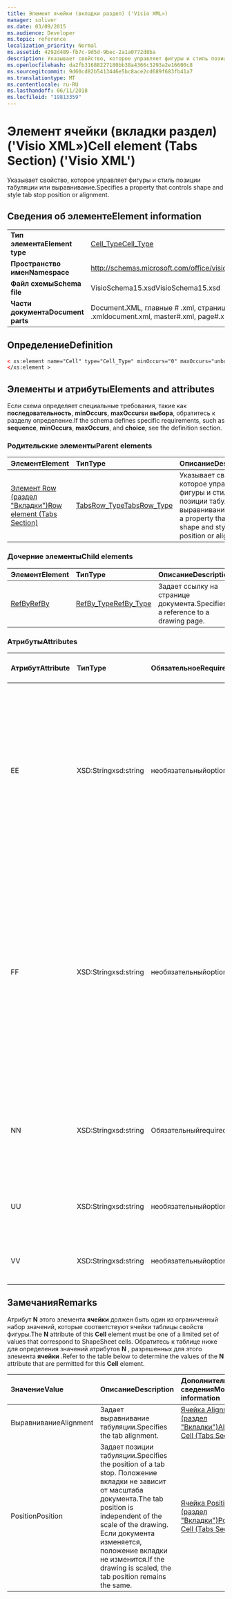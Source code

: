 ```yaml
---
title: Элемент ячейки (вкладки раздел) ('Visio XML»)
manager: soliver
ms.date: 03/09/2015
ms.audience: Developer
ms.topic: reference
localization_priority: Normal
ms.assetid: 4292d489-fb7c-9d5d-9bec-2a1a0772d8ba
description: Указывает свойство, которое управляет фигуры и стиль позиции табуляции или выравнивание.
ms.openlocfilehash: da2fb31688227180bb38a4366c3293a2e16600c8
ms.sourcegitcommit: 9d60cd82b5413446e5bc8ace2cd689f683fb41a7
ms.translationtype: MT
ms.contentlocale: ru-RU
ms.lasthandoff: 06/11/2018
ms.locfileid: "19813359"
---
```

# <a name="cell-element-tabs-section-visio-xml"></a><span data-ttu-id="ef92f-103">Элемент ячейки (вкладки раздел) ('Visio XML»)</span><span class="sxs-lookup"><span data-stu-id="ef92f-103">Cell element (Tabs Section) ('Visio XML')</span></span>

<span data-ttu-id="ef92f-104">Указывает свойство, которое управляет фигуры и стиль позиции табуляции или выравнивание.</span><span class="sxs-lookup"><span data-stu-id="ef92f-104">Specifies a property that controls shape and style tab stop position or alignment.</span></span> 
  
## <a name="element-information"></a><span data-ttu-id="ef92f-105">Сведения об элементе</span><span class="sxs-lookup"><span data-stu-id="ef92f-105">Element information</span></span>

|||
|:-----|:-----|
|<span data-ttu-id="ef92f-106">**Тип элемента**</span><span class="sxs-lookup"><span data-stu-id="ef92f-106">**Element type**</span></span> <br/> |[<span data-ttu-id="ef92f-107">Cell_Type</span><span class="sxs-lookup"><span data-stu-id="ef92f-107">Cell_Type</span></span>](cell_type-complextypevisio-xml.md) <br/> |
|<span data-ttu-id="ef92f-108">**Пространство имен**</span><span class="sxs-lookup"><span data-stu-id="ef92f-108">**Namespace**</span></span> <br/> |http://schemas.microsoft.com/office/visio/2012/main  <br/> |
|<span data-ttu-id="ef92f-109">**Файл схемы**</span><span class="sxs-lookup"><span data-stu-id="ef92f-109">**Schema file**</span></span> <br/> |<span data-ttu-id="ef92f-110">VisioSchema15.xsd</span><span class="sxs-lookup"><span data-stu-id="ef92f-110">VisioSchema15.xsd</span></span>  <br/> |
|<span data-ttu-id="ef92f-111">**Части документа**</span><span class="sxs-lookup"><span data-stu-id="ef92f-111">**Document parts**</span></span> <br/> |<span data-ttu-id="ef92f-112">Document.XML, главные # .xml, страницы # .xml</span><span class="sxs-lookup"><span data-stu-id="ef92f-112">document.xml, master#.xml, page#.xml</span></span>  <br/> |
   
## <a name="definition"></a><span data-ttu-id="ef92f-113">Определение</span><span class="sxs-lookup"><span data-stu-id="ef92f-113">Definition</span></span>

```XML
< xs:element name="Cell" type="Cell_Type" minOccurs="0" maxOccurs="unbounded" >
</xs:element >
```

## <a name="elements-and-attributes"></a><span data-ttu-id="ef92f-114">Элементы и атрибуты</span><span class="sxs-lookup"><span data-stu-id="ef92f-114">Elements and attributes</span></span>

<span data-ttu-id="ef92f-115">Если схема определяет специальные требования, такие как **последовательность**, **minOccurs**, **maxOccurs**и **выбора**, обратитесь к разделу определение.</span><span class="sxs-lookup"><span data-stu-id="ef92f-115">If the schema defines specific requirements, such as **sequence**, **minOccurs**, **maxOccurs**, and **choice**, see the definition section.</span></span> 
  
### <a name="parent-elements"></a><span data-ttu-id="ef92f-116">Родительские элементы</span><span class="sxs-lookup"><span data-stu-id="ef92f-116">Parent elements</span></span>

|<span data-ttu-id="ef92f-117">**Элемент**</span><span class="sxs-lookup"><span data-stu-id="ef92f-117">**Element**</span></span>|<span data-ttu-id="ef92f-118">**Тип**</span><span class="sxs-lookup"><span data-stu-id="ef92f-118">**Type**</span></span>|<span data-ttu-id="ef92f-119">**Описание**</span><span class="sxs-lookup"><span data-stu-id="ef92f-119">**Description**</span></span>|
|:-----|:-----|:-----|
|[<span data-ttu-id="ef92f-120">Элемент Row (раздел "Вкладки")</span><span class="sxs-lookup"><span data-stu-id="ef92f-120">Row element (Tabs Section)</span></span>](row-element-tabs-sectionvisio-xml.md) <br/> |[<span data-ttu-id="ef92f-121">TabsRow_Type</span><span class="sxs-lookup"><span data-stu-id="ef92f-121">TabsRow_Type</span></span>](tabsrow_type-complextypevisio-xml.md) <br/> |<span data-ttu-id="ef92f-122">Указывает свойство, которое управляет фигуры и стиль позиции табуляции или выравнивание.</span><span class="sxs-lookup"><span data-stu-id="ef92f-122">Specifies a property that controls shape and style tab stop position or alignment.</span></span>  <br/> |
   
### <a name="child-elements"></a><span data-ttu-id="ef92f-123">Дочерние элементы</span><span class="sxs-lookup"><span data-stu-id="ef92f-123">Child elements</span></span>

|<span data-ttu-id="ef92f-124">**Элемент**</span><span class="sxs-lookup"><span data-stu-id="ef92f-124">**Element**</span></span>|<span data-ttu-id="ef92f-125">**Тип**</span><span class="sxs-lookup"><span data-stu-id="ef92f-125">**Type**</span></span>|<span data-ttu-id="ef92f-126">**Описание**</span><span class="sxs-lookup"><span data-stu-id="ef92f-126">**Description**</span></span>|
|:-----|:-----|:-----|
|[<span data-ttu-id="ef92f-127">RefBy</span><span class="sxs-lookup"><span data-stu-id="ef92f-127">RefBy</span></span>](refby-element-cell_type-complextypevisio-xml.md) <br/> |[<span data-ttu-id="ef92f-128">RefBy_Type</span><span class="sxs-lookup"><span data-stu-id="ef92f-128">RefBy_Type</span></span>](refby_type-complextypevisio-xml.md) <br/> |<span data-ttu-id="ef92f-129">Задает ссылку на странице документа.</span><span class="sxs-lookup"><span data-stu-id="ef92f-129">Specifies a reference to a drawing page.</span></span>  <br/> |
   
### <a name="attributes"></a><span data-ttu-id="ef92f-130">Атрибуты</span><span class="sxs-lookup"><span data-stu-id="ef92f-130">Attributes</span></span>

|<span data-ttu-id="ef92f-131">**Атрибут**</span><span class="sxs-lookup"><span data-stu-id="ef92f-131">**Attribute**</span></span>|<span data-ttu-id="ef92f-132">**Тип**</span><span class="sxs-lookup"><span data-stu-id="ef92f-132">**Type**</span></span>|<span data-ttu-id="ef92f-133">**Обязательное**</span><span class="sxs-lookup"><span data-stu-id="ef92f-133">**Required**</span></span>|<span data-ttu-id="ef92f-134">**Описание**</span><span class="sxs-lookup"><span data-stu-id="ef92f-134">**Description**</span></span>|<span data-ttu-id="ef92f-135">**Возможные значения**</span><span class="sxs-lookup"><span data-stu-id="ef92f-135">**Possible values**</span></span>|
|:-----|:-----|:-----|:-----|:-----|
|<span data-ttu-id="ef92f-136">E</span><span class="sxs-lookup"><span data-stu-id="ef92f-136">E</span></span>  <br/> |<span data-ttu-id="ef92f-137">XSD:String</span><span class="sxs-lookup"><span data-stu-id="ef92f-137">xsd:string</span></span>  <br/> |<span data-ttu-id="ef92f-138">необязательный</span><span class="sxs-lookup"><span data-stu-id="ef92f-138">optional</span></span>  <br/> |<span data-ttu-id="ef92f-139">Указывает, что формулы оценивается как ошибка.</span><span class="sxs-lookup"><span data-stu-id="ef92f-139">Indicates that the formula evaluates to an error.</span></span> <span data-ttu-id="ef92f-140">Значение **E** является текущим значением (строка сообщения об ошибке); значение атрибута **V** — это последний допустимое значение.</span><span class="sxs-lookup"><span data-stu-id="ef92f-140">The value of **E** is the current value (an error message string); the value of the **V** attribute is the last valid value.</span></span>  <br/> |<span data-ttu-id="ef92f-141">Строка сообщения об ошибке.</span><span class="sxs-lookup"><span data-stu-id="ef92f-141">An error message string.</span></span>  <br/> |
|<span data-ttu-id="ef92f-142">F</span><span class="sxs-lookup"><span data-stu-id="ef92f-142">F</span></span>  <br/> |<span data-ttu-id="ef92f-143">XSD:String</span><span class="sxs-lookup"><span data-stu-id="ef92f-143">xsd:string</span></span>  <br/> |<span data-ttu-id="ef92f-144">необязательный</span><span class="sxs-lookup"><span data-stu-id="ef92f-144">optional</span></span>  <br/> | <span data-ttu-id="ef92f-145">Представляет элемент формулы.</span><span class="sxs-lookup"><span data-stu-id="ef92f-145">Represents the element's formula.</span></span> <span data-ttu-id="ef92f-146">Этот атрибут может содержать один из следующих строк:</span><span class="sxs-lookup"><span data-stu-id="ef92f-146">This attribute can contain one of the following strings:</span></span>  <br/>  <span data-ttu-id="ef92f-147">(Некоторые формулы) Если формула существует локально</span><span class="sxs-lookup"><span data-stu-id="ef92f-147">'(some formula)' if the formula exists locally</span></span>  <br/>  <span data-ttu-id="ef92f-148">`No Formula`Если формула локально удален или заблокирован</span><span class="sxs-lookup"><span data-stu-id="ef92f-148">`No Formula` if the formula is locally deleted or blocked</span></span>  <br/>  <span data-ttu-id="ef92f-149">`Inh`Если наследуется формулу.</span><span class="sxs-lookup"><span data-stu-id="ef92f-149">`Inh` if the formula is inherited.</span></span>  <br/> |<span data-ttu-id="ef92f-150">Формула.</span><span class="sxs-lookup"><span data-stu-id="ef92f-150">A formula.</span></span>  <br/> |
|<span data-ttu-id="ef92f-151">N</span><span class="sxs-lookup"><span data-stu-id="ef92f-151">N</span></span>  <br/> |<span data-ttu-id="ef92f-152">XSD:String</span><span class="sxs-lookup"><span data-stu-id="ef92f-152">xsd:string</span></span>  <br/> |<span data-ttu-id="ef92f-153">Обязательный</span><span class="sxs-lookup"><span data-stu-id="ef92f-153">required</span></span>  <br/> |<span data-ttu-id="ef92f-154">Представляет имя ячейки таблицы свойств фигуры.</span><span class="sxs-lookup"><span data-stu-id="ef92f-154">Represents the name of the ShapeSheet cell.</span></span>  <br/> |<span data-ttu-id="ef92f-155">Имя ячейки таблицы свойств фигуры.</span><span class="sxs-lookup"><span data-stu-id="ef92f-155">The name of the ShapeSheet cell.</span></span>  <br/> <span data-ttu-id="ef92f-156">В разделе замечания ниже.</span><span class="sxs-lookup"><span data-stu-id="ef92f-156">See the Remarks section below.</span></span>  <br/> |
|<span data-ttu-id="ef92f-157">U</span><span class="sxs-lookup"><span data-stu-id="ef92f-157">U</span></span>  <br/> |<span data-ttu-id="ef92f-158">XSD:String</span><span class="sxs-lookup"><span data-stu-id="ef92f-158">xsd:string</span></span>  <br/> |<span data-ttu-id="ef92f-159">необязательный</span><span class="sxs-lookup"><span data-stu-id="ef92f-159">optional</span></span>  <br/> |<span data-ttu-id="ef92f-160">Представляет единицы измерения по умолчанию — это список Рассылки.</span><span class="sxs-lookup"><span data-stu-id="ef92f-160">Represents a unit of measure The default is DL.</span></span>  <br/> |<span data-ttu-id="ef92f-161">Единицы ячейки.</span><span class="sxs-lookup"><span data-stu-id="ef92f-161">The units of the cell.</span></span>  <br/> |
|<span data-ttu-id="ef92f-162">V</span><span class="sxs-lookup"><span data-stu-id="ef92f-162">V</span></span>  <br/> |<span data-ttu-id="ef92f-163">XSD:String</span><span class="sxs-lookup"><span data-stu-id="ef92f-163">xsd:string</span></span>  <br/> |<span data-ttu-id="ef92f-164">необязательный</span><span class="sxs-lookup"><span data-stu-id="ef92f-164">optional</span></span>  <br/> |<span data-ttu-id="ef92f-165">Представляет значение ячейки.</span><span class="sxs-lookup"><span data-stu-id="ef92f-165">Represents the value of the cell.</span></span>  <br/> |<span data-ttu-id="ef92f-166">Значение ячейки таблицы свойств фигуры.</span><span class="sxs-lookup"><span data-stu-id="ef92f-166">The value of the ShapeSheet cell.</span></span>  <br/> |
   
## <a name="remarks"></a><span data-ttu-id="ef92f-167">Замечания</span><span class="sxs-lookup"><span data-stu-id="ef92f-167">Remarks</span></span>

<span data-ttu-id="ef92f-168">Атрибут **N** этого элемента **ячейки** должен быть один из ограниченный набор значений, которые соответствуют ячейки таблицы свойств фигуры.</span><span class="sxs-lookup"><span data-stu-id="ef92f-168">The **N** attribute of this **Cell** element must be one of a limited set of values that correspond to ShapeSheet cells.</span></span> <span data-ttu-id="ef92f-169">Обратитесь к таблице ниже для определения значений атрибутов **N** , разрешенных для этого элемента **ячейки** .</span><span class="sxs-lookup"><span data-stu-id="ef92f-169">Refer to the table below to determine the values of the **N** attribute that are permitted for this **Cell** element.</span></span> 
  
|<span data-ttu-id="ef92f-170">**Значение**</span><span class="sxs-lookup"><span data-stu-id="ef92f-170">**Value**</span></span>|<span data-ttu-id="ef92f-171">**Описание**</span><span class="sxs-lookup"><span data-stu-id="ef92f-171">**Description**</span></span>|<span data-ttu-id="ef92f-172">**Дополнительные сведения**</span><span class="sxs-lookup"><span data-stu-id="ef92f-172">**More information**</span></span>|
|:-----|:-----|:-----|
|<span data-ttu-id="ef92f-173">Выравнивание</span><span class="sxs-lookup"><span data-stu-id="ef92f-173">Alignment</span></span>  <br/> |<span data-ttu-id="ef92f-174">Задает выравнивание табуляции.</span><span class="sxs-lookup"><span data-stu-id="ef92f-174">Specifies the tab alignment.</span></span>  <br/> |[<span data-ttu-id="ef92f-175">Ячейка Alignment (раздел "Вкладки")</span><span class="sxs-lookup"><span data-stu-id="ef92f-175">Alignment Cell (Tabs Section)</span></span>](alignment-cell-tabs-section.md) <br/> |
|<span data-ttu-id="ef92f-176">Position</span><span class="sxs-lookup"><span data-stu-id="ef92f-176">Position</span></span>  <br/> |<span data-ttu-id="ef92f-177">Задает позиции табуляции.</span><span class="sxs-lookup"><span data-stu-id="ef92f-177">Specifies the position of a tab stop.</span></span> <span data-ttu-id="ef92f-178">Положение вкладки не зависит от масштаба документа.</span><span class="sxs-lookup"><span data-stu-id="ef92f-178">The tab position is independent of the scale of the drawing.</span></span> <span data-ttu-id="ef92f-179">Если документа изменяется, положение вкладки не изменится.</span><span class="sxs-lookup"><span data-stu-id="ef92f-179">If the drawing is scaled, the tab position remains the same.</span></span>  <br/> |[<span data-ttu-id="ef92f-180">Ячейка Position (раздел "Вкладки")</span><span class="sxs-lookup"><span data-stu-id="ef92f-180">Position Cell (Tabs Section)</span></span>](position-cell-tabs-section.md) <br/> |
   

